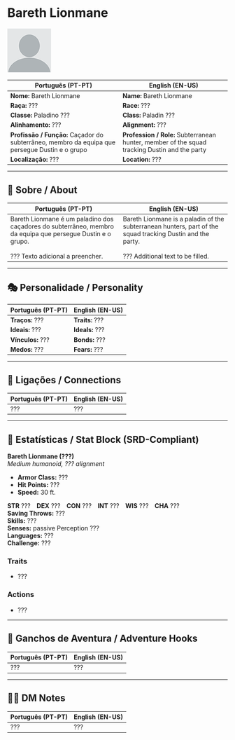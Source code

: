 # Bareth Lionmane

![Bareth Lionmane](docs/assets/npc/npc_blank.png)

| **Português (PT-PT)** | **English (EN-US)** |
| --------------------- | ------------------- |
| **Nome:** Bareth Lionmane | **Name:** Bareth Lionmane |
| **Raça:** ??? | **Race:** ??? |
| **Classe:** Paladino ??? | **Class:** Paladin ??? |
| **Alinhamento:** ??? | **Alignment:** ??? |
| **Profissão / Função:** Caçador do subterrâneo, membro da equipa que persegue Dustin e o grupo | **Profession / Role:** Subterranean hunter, member of the squad tracking Dustin and the party |
| **Localização:** ??? | **Location:** ??? |

---

## 📖 Sobre / About

| **Português (PT-PT)** | **English (EN-US)** |
| --------------------- | ------------------- |
| Bareth Lionmane é um paladino dos caçadores do subterrâneo, membro da equipa que persegue Dustin e o grupo. <br><br>??? Texto adicional a preencher. | Bareth Lionmane is a paladin of the subterranean hunters, part of the squad tracking Dustin and the party. <br><br>??? Additional text to be filled. |

---

## 🎭 Personalidade / Personality

| **Português (PT-PT)** | **English (EN-US)** |
| --------------------- | ------------------- |
| **Traços:** ??? | **Traits:** ??? |
| **Ideais:** ??? | **Ideals:** ??? |
| **Vínculos:** ??? | **Bonds:** ??? |
| **Medos:** ??? | **Fears:** ??? |

---

## 🔗 Ligações / Connections

| **Português (PT-PT)** | **English (EN-US)** |
| --------------------- | ------------------- |
| ??? | ??? |

---

<!-- 🔒 DM-ONLY SECTION BELOW -->

## 🧩 Estatísticas / Stat Block (SRD-Compliant)

**Bareth Lionmane (???)**  
*Medium humanoid, ??? alignment*

- **Armor Class:** ???  
- **Hit Points:** ???  
- **Speed:** 30 ft.  

**STR** ??? **DEX** ??? **CON** ??? **INT** ??? **WIS** ??? **CHA** ???  
**Saving Throws:** ???  
**Skills:** ???  
**Senses:** passive Perception ???  
**Languages:** ???  
**Challenge:** ???  

### Traits
- ???

### Actions
- ???

---

## 🎲 Ganchos de Aventura / Adventure Hooks

| **Português (PT-PT)** | **English (EN-US)** |
| --------------------- | ------------------- |
| ??? | ??? |

---

## 🧑‍💻 DM Notes

| **Português (PT-PT)** | **English (EN-US)** |
| --------------------- | ------------------- |
| ??? | ??? |
